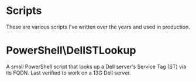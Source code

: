 # Scripts
These are various scripts I've written over the years and used in production.

# PowerShell\DellSTLookup
A small PowerShell script that looks up a Dell server's Service Tag (ST) via its FQDN.  Last verified to work on a 13G Dell server.
